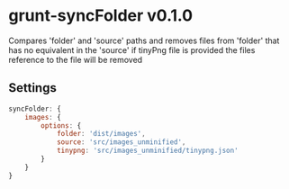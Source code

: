 # grunt-syncFolder v0.1.0

Compares 'folder' and 'source' paths
and removes files from 'folder' that has no equivalent in the 'source'
if tinyPng file is provided the files reference to the file will be removed

## Settings
```js
syncFolder: {
	images: {
		options: {
			folder: 'dist/images',
			source: 'src/images_unminified',
			tinypng: 'src/images_unminified/tinypng.json'
		}
	}
}
```
